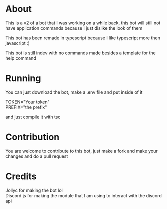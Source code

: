 # About

This is a v2 of a bot that I was working on a while back, this bot will still not have application commands because I just dislike the look of them

This bot has been remade in typescript because I like typescript more then javascript :)

This bot is still indev with no commands made besides a template for the help command

# Running

You can just download the bot, make a .env file and put inside of it

TOKEN="Your token" <br />
PREFIX="the prefix"

and just compile it with tsc

# Contribution

You are welcome to contribute to this bot, just make a fork and make your changes and do a pull request

# Credits

Jollyc for making the bot lol <br />
Discord.js for making the module that I am using to interact with the discord api
